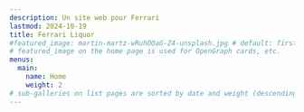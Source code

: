 ```yaml
---
description: Un site web pour Ferrari
lastmod: 2024-10-19
title: Ferrari Liquor
#featured_image: martin-martz-wRuhOOaG-Z4-unsplash.jpg # default: first image in this directory
# featured_image on the home page is used for OpenGraph cards, etc.
menus:
  main:
    name: Home
    weight: 2
# sub-galleries on list pages are sorted by date and weight (descending)
---
```

